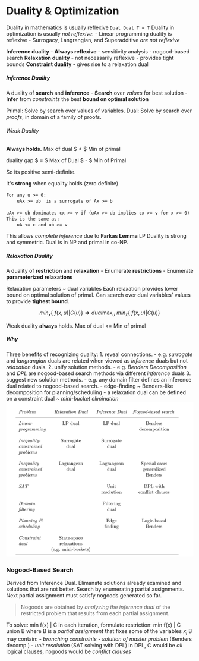 # Duality & Optimization
Duality in mathematics is usually reflexive `Dual Dual T = T`
Duality in optimization is usually *not reflexive*:
	- Linear programming duality is reflexive
	- Surrogacy, Langrangian, and Superadditive *are not reflexive*

**Inference duality**
	- **Always reflexive**
	- sensitivity analysis
	- nogood-based search
**Relaxation duality**
	- not necessarily reflexive
	- provides tight bounds
**Constraint duality**
	- gives rise to a relaxation dual

##### Inference Duality
A duality of **search** and **inference**
	- **Search** over *values* for best solution
	- **Infer** from *constraints* the best **bound on optimal solution**

Primal: Solve by search over values of variables.
Dual:		Solve by search over *proofs*, in domain of a family of proofs.

###### Weak Duality
**Always holds.**
Max of dual $ < $ Min of primal

duality gap $ = $ Max of Dual $ - $ Min of Primal

So its positive semi-definite.

It's **strong** when equality holds (zero definite)

```
For any u >= 0:
	uAx >= ub  is a surrogate of Ax >= b

uAx >= ub dominates cx >= v if (uAx >= ub implies cx >= v for x >= 0)
This is the same as:
	uA <= c and ub >= v
```
This allows *complete inference* due to **Farkas Lemma**
LP Duality is strong and symmetric.
Dual is in NP and primal in co-NP.

##### Relaxation Duality
A duality of **restriction** and **relaxation**
	- Enumerate **restrictions**
	- Enumerate **parameterized relaxations**

Relaxation parameters ~ dual variables
Each relaxation provides lower bound on optimal solution of primal.
Can search over dual variables' values to provide **tighest bound**.

$$ min_x\{\ f(x,u) | C(u) \} \Rightarrow{dual} \max_u \ min_x\{\ f(x,u) | C(u) \} $$

Weak duality **always** holds.
Max of dual <= Min of primal


##### Why
Three benefits of recognizing duality:
	1. reveal connections.
		- e.g. *surrogate* and *langrangian* duals are related when viewed as *inference* duals but not *relaxation* duals.
	2. unify solution methods.
		- e.g. *Benders Decomposition* and *DPL* are nogood-based search methods via different *inference* duals
	3. suggest new solution methods.
		- e.g. any domain filter defines an inference dual related to nogood-based search.
		- edge-finding ~ Benders-like decomposition for planning/scheduling
		- a relaxation dual can be defined on a constraint dual ~ *mini-bucket elimination*
![From slides](./dual-table.png)

### Nogood-Based Search
Derived from Inference Dual. Elimanate solutions already examined and solutions that are not better.
Search by enumerating partial assignments.
Next partial assignment must satisfy nogoods generated so far.

> Nogoods are obtained by *analyzing the inference dual* of the restricted problem that results from each partial assignment.

To solve: min f(x) | C
in each iteration, formulate restriction:
	  min f(x) | C union B
where B is a *partial assignment* that fixes some of the variables $x_j$
B may contain:
	- *branching constraints*
	- *solution of master problem* (Benders decomp.)
	- *unit resolution* (SAT solving with DPL)
in DPL, C would be _all_ logical clauses, nogoods would be _conflict clauses_
